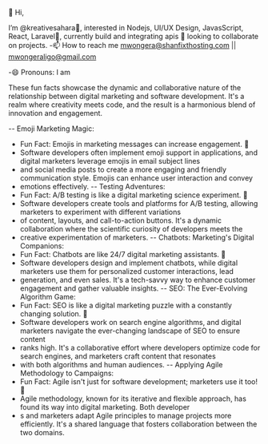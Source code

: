 👋 Hi,
  
I’m @kreativesahara👀, interested in Nodejs, UI/UX Design, JavasScript, React, Laravel🌱, currently build and integrating apis
💞️ looking to collaborate on projects.
-📫 How to reach me mwongera@shanfixthosting.com || mwongeraligo@gmail.com

-😄 Pronouns: I am
  
These fun facts showcase the dynamic and collaborative nature of the relationship between digital marketing and software development.
It's a realm where creativity meets code, and the result is a harmonious blend of innovation and engagement.
  
-- Emoji Marketing Magic:
   - Fun Fact: Emojis in marketing messages can increase engagement. 🚀
   - Software developers often implement emoji support in applications, and digital marketers leverage emojis in email subject lines
   - and social media posts to create a more engaging and friendly communication style. Emojis can enhance user interaction and convey
   - emotions effectively.
-- Testing Adventures:
   - Fun Fact: A/B testing is like a digital marketing science experiment. 🧪
   - Software developers create tools and platforms for A/B testing, allowing marketers to experiment with different variations
   - of content, layouts, and call-to-action buttons. It's a dynamic collaboration where the scientific curiosity of developers meets the
   -  creative experimentation of marketers.
-- Chatbots: Marketing's Digital Companions:
   - Fun Fact: Chatbots are like 24/7 digital marketing assistants. 🤖
   - Software developers design and implement chatbots, while digital marketers use them for personalized customer interactions, lead
   -  generation, and even sales. It's a tech-savvy way to enhance customer engagement and gather valuable insights.
-- SEO: The Ever-Evolving Algorithm Game:
   - Fun Fact: SEO is like a digital marketing puzzle with a constantly changing solution. 🧩
   - Software developers work on search engine algorithms, and digital marketers navigate the ever-changing landscape of SEO to ensure content
   -  ranks high. It's a collaborative effort where developers optimize code for search engines, and marketers craft content that resonates
   -  with both algorithms and human audiences.
-- Applying Agile Methodology to Campaigns:
   - Fun Fact: Agile isn't just for software development; marketers use it too! 🔄
   - Agile methodology, known for its iterative and flexible approach, has found its way into digital marketing. Both developer
   - s and marketers adapt Agile principles to manage projects more efficiently. It's a shared language that fosters collaboration between the two domains.
<!---
kreativesahara/kreativesahara is a ✨ special ✨ repository because its `README.md` (this file) appears on your GitHub profile.
You can click the Preview link to take a look at your changes.
--->
